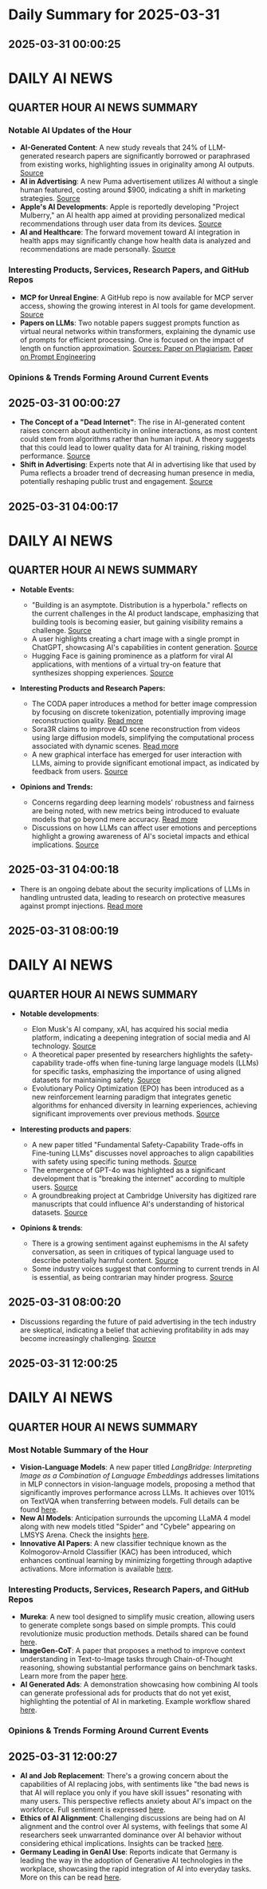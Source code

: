 # Daily Summary for 2025-03-31

## 2025-03-31 00:00:25

# DAILY AI NEWS

## QUARTER HOUR AI NEWS SUMMARY

### Notable AI Updates of the Hour
- **AI-Generated Content**: A new study reveals that 24% of LLM-generated research papers are significantly borrowed or paraphrased from existing works, highlighting issues in originality among AI outputs. [Source](https://x.com/i/web/status/1906485925200441652)
- **AI in Advertising**: A new Puma advertisement utilizes AI without a single human featured, costing around $900, indicating a shift in marketing strategies. [Source](https://x.com/i/web/status/1906476721236570508)
- **Apple's AI Developments**: Apple is reportedly developing "Project Mulberry," an AI health app aimed at providing personalized medical recommendations through user data from its devices. [Source](https://x.com/i/web/status/1906457154099236919)
- **AI and Healthcare**: The forward movement toward AI integration in health apps may significantly change how health data is analyzed and recommendations are made personally. [Source](https://x.com/i/web/status/1906457154099236919)

### Interesting Products, Services, Research Papers, and GitHub Repos
- **MCP for Unreal Engine**: A GitHub repo is now available for MCP server access, showing the growing interest in AI tools for game development. [Source](https://x.com/i/web/status/1906484638937485660)
- **Papers on LLMs**: Two notable papers suggest prompts function as virtual neural networks within transformers, explaining the dynamic use of prompts for efficient processing. One is focused on the impact of length on function approximation. [Sources: Paper on Plagiarism](https://x.com/i/web/status/1906485925200441652), [Paper on Prompt Engineering](https://x.com/i/web/status/1906485144040755364)

### Opinions & Trends Forming Around Current Events

## 2025-03-31 00:00:27

- **The Concept of a "Dead Internet"**: The rise in AI-generated content raises concern about authenticity in online interactions, as most content could stem from algorithms rather than human input. A theory suggests that this could lead to lower quality data for AI training, risking model performance. [Source](https://x.com/i/web/status/1906440293148467504)
- **Shift in Advertising**: Experts note that AI in advertising like that used by Puma reflects a broader trend of decreasing human presence in media, potentially reshaping public trust and engagement. [Source](https://x.com/i/web/status/1906476721236570508)

## 2025-03-31 04:00:17

# DAILY AI NEWS

## QUARTER HOUR AI NEWS SUMMARY

- **Notable Events:**
  - "Building is an asymptote. Distribution is a hyperbola." reflects on the current challenges in the AI product landscape, emphasizing that building tools is becoming easier, but gaining visibility remains a challenge. [Source](https://x.com/i/web/status/1906551633271570439)
  - A user highlights creating a chart image with a single prompt in ChatGPT, showcasing AI's capabilities in content generation. [Source](https://x.com/i/web/status/1906553405708877977)
  - Hugging Face is gaining prominence as a platform for viral AI applications, with mentions of a virtual try-on feature that synthesizes shopping experiences. [Source](https://x.com/i/web/status/1906546312029298834)

- **Interesting Products and Research Papers:**
  - The CODA paper introduces a method for better image compression by focusing on discrete tokenization, potentially improving image reconstruction quality. [Read more](https://x.com/i/web/status/1906541459437694984)
  - Sora3R claims to improve 4D scene reconstruction from videos using large diffusion models, simplifying the computational process associated with dynamic scenes. [Read more](https://x.com/i/web/status/1906536678032109698)
  - A new graphical interface has emerged for user interaction with LLMs, aiming to provide significant emotional impact, as indicated by feedback from users. [Source](https://x.com/i/web/status/1906532136041222600)

- **Opinions and Trends:**
  - Concerns regarding deep learning models' robustness and fairness are being noted, with new metrics being introduced to evaluate models that go beyond mere accuracy. [Read more](https://x.com/i/web/status/1906532903086948702)
  - Discussions on how LLMs can affect user emotions and perceptions highlight a growing awareness of AI's societal impacts and ethical implications. [Source](https://x.com/i/web/status/1906504792098111806)

## 2025-03-31 04:00:18

- There is an ongoing debate about the security implications of LLMs in handling untrusted data, leading to research on protective measures against prompt injections. [Read more](https://x.com/i/web/status/1906506836960018597)

## 2025-03-31 08:00:19

# DAILY AI NEWS

## QUARTER HOUR AI NEWS SUMMARY

- **Notable developments**:
  - Elon Musk's AI company, xAI, has acquired his social media platform, indicating a deepening integration of social media and AI technology. [Source](https://x.com/i/web/status/1906583500494340360)
  - A theoretical paper presented by researchers highlights the safety-capability trade-offs when fine-tuning large language models (LLMs) for specific tasks, emphasizing the importance of using aligned datasets for maintaining safety. [Source](https://x.com/i/web/status/1906599340694499334)
  - Evolutionary Policy Optimization (EPO) has been introduced as a new reinforcement learning paradigm that integrates genetic algorithms for enhanced diversity in learning experiences, achieving significant improvements over previous methods. [Source](https://x.com/i/web/status/1906583738143633756)

- **Interesting products and papers**:
  - A new paper titled "Fundamental Safety-Capability Trade-offs in Fine-tuning LLMs" discusses novel approaches to align capabilities with safety using specific tuning methods. [Source](https://x.com/i/web/status/1906599340694499334)
  - The emergence of GPT-4o was highlighted as a significant development that is "breaking the internet" according to multiple users. [Source](https://x.com/i/web/status/1906599780777607183)
  - A groundbreaking project at Cambridge University has digitized rare manuscripts that could influence AI's understanding of historical datasets. [Source](https://x.com/i/web/status/1906571814203281634)

- **Opinions & trends**:
  - There is a growing sentiment against euphemisms in the AI safety conversation, as seen in critiques of typical language used to describe potentially harmful content. [Source](https://x.com/i/web/status/1906617127563317540)
  - Some industry voices suggest that conforming to current trends in AI is essential, as being contrarian may hinder progress. [Source](https://x.com/i/web/status/1906605397768536098)

## 2025-03-31 08:00:20

- Discussions regarding the future of paid advertising in the tech industry are skeptical, indicating a belief that achieving profitability in ads may become increasingly challenging. [Source](https://x.com/i/web/status/1906565039462445390)

## 2025-03-31 12:00:25

# DAILY AI NEWS

## QUARTER HOUR AI NEWS SUMMARY

### Most Notable Summary of the Hour
- **Vision-Language Models**: A new paper titled *LangBridge: Interpreting Image as a Combination of Language Embeddings* addresses limitations in MLP connectors in vision-language models, proposing a method that significantly improves performance across LLMs. It achieves over 101% on TextVQA when transferring between models. Full details can be found [here](https://x.com/i/web/status/1906676851612774793).
- **New AI Models**: Anticipation surrounds the upcoming LLaMA 4 model along with new models titled "Spider" and "Cybele" appearing on LMSYS Arena. Check the insights [here](https://x.com/i/web/status/1906628818250428693).
- **Innovative AI Papers**: A new classifier technique known as the Kolmogorov-Arnold Classifier (KAC) has been introduced, which enhances continual learning by minimizing forgetting through adaptive activations. More information is available [here](https://x.com/i/web/status/1906661500602970285).

### Interesting Products, Services, Research Papers, and GitHub Repos
- **Mureka**: A new tool designed to simplify music creation, allowing users to generate complete songs based on simple prompts. This could revolutionize music production methods. Details shared can be found [here](https://x.com/i/web/status/1906659429631606820).
- **ImageGen-CoT**: A paper that proposes a method to improve context understanding in Text-to-Image tasks through Chain-of-Thought reasoning, showing substantial performance gains on benchmark tasks. Learn more from the paper [here](https://x.com/i/web/status/1906646401439740112).
- **AI Generated Ads**: A demonstration showcasing how combining AI tools can generate professional ads for products that do not yet exist, highlighting the potential of AI in marketing. Example workflow shared [here](https://x.com/i/web/status/1906634806139687118).

### Opinions & Trends Forming Around Current Events

## 2025-03-31 12:00:27

- **AI and Job Replacement**: There's a growing concern about the capabilities of AI replacing jobs, with sentiments like "the bad news is that AI will replace you only if you have skill issues" resonating with many users. This perspective reflects anxiety about AI's impact on the workforce. Full sentiment is expressed [here](https://x.com/i/web/status/1906620252051612007).
- **Ethics of AI Alignment**: Challenging discussions are being had on AI alignment and the control over AI systems, with feelings that some AI researchers seek unwarranted dominance over AI behavior without considering ethical implications. Insights can be tracked [here](https://x.com/i/web/status/1906645038005698619). 
- **Germany Leading in GenAI Use**: Reports indicate that Germany is leading the way in the adoption of Generative AI technologies in the workplace, showcasing the rapid integration of AI into everyday tasks. More on this can be read [here](https://x.com/i/web/status/1906638266956145042).

